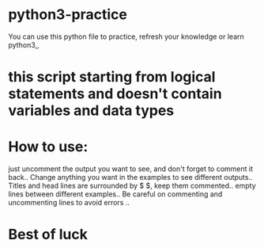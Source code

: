 # python3-practice
You can use this python file to practice, refresh your knowledge or learn python3,,
# this script starting from logical statements and doesn't contain variables and data types
# How to use: 
just uncomment the output you want to see, and don't forget to comment it back.. 
Change anything you want in the examples to see different outputs.. 
Titles and head lines are surrounded by $ $, keep them commented.. 
empty lines between different examples.. 
Be careful on commenting and uncommenting lines to avoid errors ..
# Best of luck
